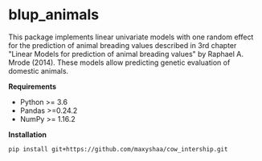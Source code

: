 # blup_animals

This package implements linear univariate models with one random effect for the prediction of animal breading values described in 3rd chapter "Linear Models for prediction of animal breading values" by  Raphael A. Mrode (2014). These models allow predicting genetic evaluation of domestic animals.



**Requirements**

- Python >= 3.6
- Pandas >=0.24.2
- NumPy >= 1.16.2



**Installation**

`pip install git+https://github.com/maxyshaa/cow_intership.git`

